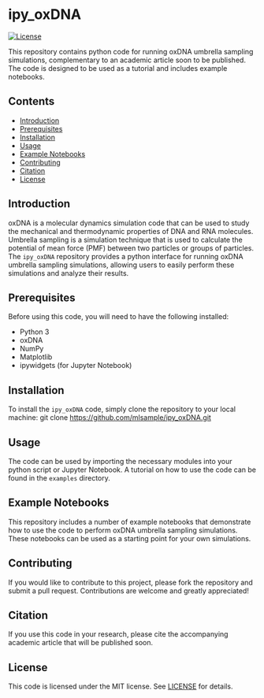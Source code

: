 # ipy_oxDNA

[![License](https://img.shields.io/badge/License-MIT-blue.svg)](https://opensource.org/licenses/MIT)

This repository contains python code for running oxDNA umbrella sampling simulations, complementary to an academic article soon to be published. The code is designed to be used as a tutorial and includes example notebooks.

## Contents
- [Introduction](#introduction)
- [Prerequisites](#prerequisites)
- [Installation](#installation)
- [Usage](#usage)
- [Example Notebooks](#example-notebooks)
- [Contributing](#contributing)
- [Citation](#citation)
- [License](#license)

## Introduction
oxDNA is a molecular dynamics simulation code that can be used to study the mechanical and thermodynamic properties of DNA and RNA molecules. Umbrella sampling is a simulation technique that is used to calculate the potential of mean force (PMF) between two particles or groups of particles. The `ipy_oxDNA` repository provides a python interface for running oxDNA umbrella sampling simulations, allowing users to easily perform these simulations and analyze their results.

## Prerequisites
Before using this code, you will need to have the following installed:
- Python 3
- oxDNA
- NumPy
- Matplotlib
- ipywidgets (for Jupyter Notebook)

## Installation
To install the `ipy_oxDNA` code, simply clone the repository to your local machine:
git clone https://github.com/mlsample/ipy_oxDNA.git

## Usage
The code can be used by importing the necessary modules into your python script or Jupyter Notebook. A tutorial on how to use the code can be found in the `examples` directory.

## Example Notebooks
This repository includes a number of example notebooks that demonstrate how to use the code to perform oxDNA umbrella sampling simulations. These notebooks can be used as a starting point for your own simulations.

## Contributing
If you would like to contribute to this project, please fork the repository and submit a pull request. Contributions are welcome and greatly appreciated!

## Citation
If you use this code in your research, please cite the accompanying academic article that will be published soon.

## License
This code is licensed under the MIT license. See [LICENSE](LICENSE) for details.


